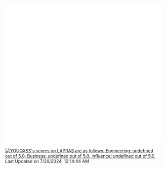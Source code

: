 ![Metrics](/github-metrics.svg)

<!--START_SECTION:lapras-card-->
<p ><a href="https://lapras.com/public/YOUQXSS" target="_blank" rel="noopener noreferrer"><img alt="YOUQXSS's scores on LAPRAS are as follows: Engineering: undefined out of 5.0, Business: undefined out of 5.0, Influence: undefined out of 5.0." src="https://lapras-card-generator.vercel.app/api/svg?e=undefined&b=undefined&i=undefined&b1=%23004736&b2=%2300bf8f&i1=%23007b5c&i2=%2300bf8f&l=en" width="400" ></a>  
Last Updated on 7/26/2024, 12:14:44 AM</p>
<!--END_SECTION:lapras-card-->
